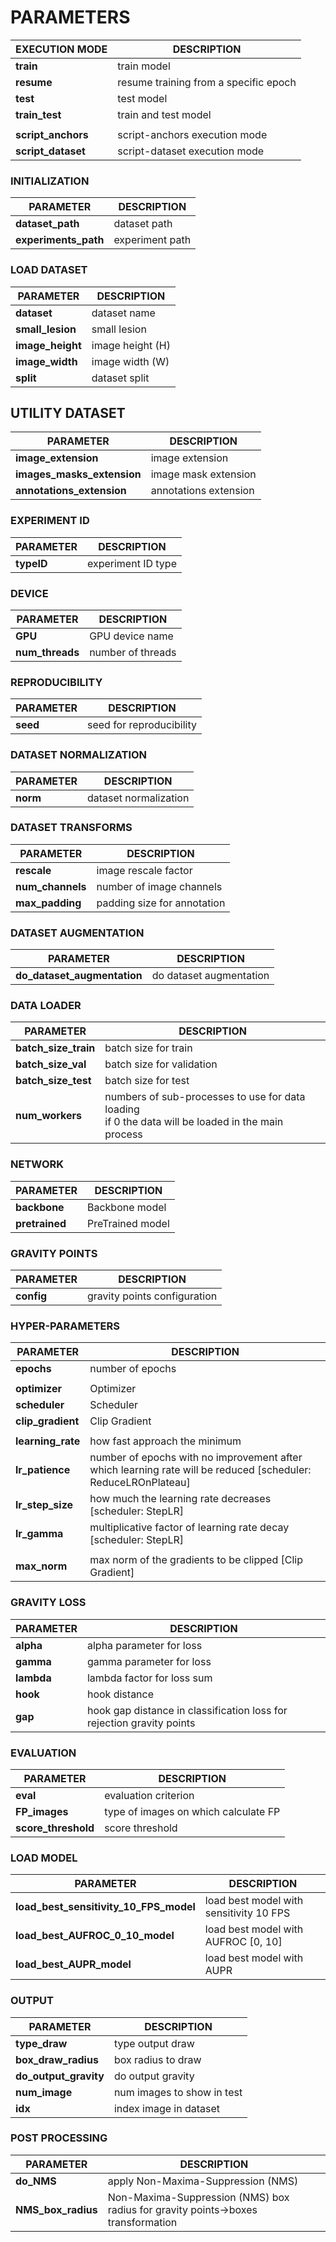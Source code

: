 # PARAMETERS

| **EXECUTION MODE** | **DESCRIPTION**                       |
|--------------------|---------------------------------------|
| **train**          | train model                           |
| **resume**         | resume training from a specific epoch |
| **test**           | test model                            |
| **train_test**     | train and test model                  |
|                    |                                       |
| **script_anchors** | script-anchors execution mode         |
| **script_dataset** | script-dataset execution mode         |

### INITIALIZATION
| **PARAMETER**        | **DESCRIPTION** |
|----------------------|-----------------|
| **dataset_path**     | dataset path    |
| **experiments_path** | experiment path |

### LOAD DATASET
| **PARAMETER**    | **DESCRIPTION**  |
|------------------|------------------|
| **dataset**      | dataset name     |
| **small_lesion** | small lesion     |
| **image_height** | image height (H) |
| **image_width**  | image width (W)  |
| **split**        | dataset split    |

## UTILITY DATASET
| **PARAMETER**              | **DESCRIPTION**       |
|----------------------------|-----------------------|
| **image_extension**        | image extension       |
| **images_masks_extension** | image mask extension  |
| **annotations_extension**  | annotations extension |

### EXPERIMENT ID
| **PARAMETER** | **DESCRIPTION**    |
|---------------|--------------------|
| **typeID**    | experiment ID type |

### DEVICE
| **PARAMETER**   | **DESCRIPTION**   |
|-----------------|-------------------|
| **GPU**         | GPU device name   |
| **num_threads** | number of threads |

### REPRODUCIBILITY
| **PARAMETER** | **DESCRIPTION**          |
|---------------|--------------------------|
| **seed**      | seed for reproducibility |

### DATASET NORMALIZATION
| **PARAMETER** | **DESCRIPTION**       |
|---------------|-----------------------|
| **norm**      | dataset normalization |

### DATASET TRANSFORMS

| **PARAMETER**           | **DESCRIPTION**             |
|-------------------------|-----------------------------|
| **rescale**             | image rescale factor        |
| **num_channels**        | number of image channels    |
| **max_padding**         | padding size for annotation |

### DATASET AUGMENTATION
| **PARAMETER**               | **DESCRIPTION**         |
|-----------------------------|-------------------------|
| **do_dataset_augmentation** | do dataset augmentation |

### DATA LOADER
| **PARAMETER**        | **DESCRIPTION**                                                                                         |
|----------------------|---------------------------------------------------------------------------------------------------------|
| **batch_size_train** | batch size for train                                                                                    |
| **batch_size_val**   | batch size for validation                                                                               |
| **batch_size_test**  | batch size for test                                                                                     |
| **num_workers**      | numbers of sub-processes to use for data loading <br/> if 0 the data will be loaded in the main process |

### NETWORK
| **PARAMETER**  | **DESCRIPTION**  |
|----------------|------------------|
| **backbone**   | Backbone model   |
| **pretrained** | PreTrained model |

### GRAVITY POINTS
| **PARAMETER**  | **DESCRIPTION**              |
|----------------|------------------------------|
| **config**     | gravity points configuration |

### HYPER-PARAMETERS
| **PARAMETER**     | **DESCRIPTION**                                                                                               |
|-------------------|---------------------------------------------------------------------------------------------------------------|
| **epochs**        | number of epochs                                                                                              |
|                   |                                                                                                               |
| **optimizer**     | Optimizer                                                                                                     |
| **scheduler**     | Scheduler                                                                                                     |
| **clip_gradient** | Clip Gradient                                                                                                 |
|                   |                                                                                                               |
| **learning_rate** | how fast approach the minimum                                                                                 |
| **lr_patience**   | number of epochs with no improvement after which learning rate will be reduced [scheduler: ReduceLROnPlateau] |
| **lr_step_size**  | how much the learning rate decreases [scheduler: StepLR]                                                      |
| **lr_gamma**      | multiplicative factor of learning rate decay [scheduler: StepLR]                                              |
|                   |                                                                                                               |
| **max_norm**      | max norm of the gradients to be clipped [Clip Gradient]                                                       |

### GRAVITY LOSS
| **PARAMETER** | **DESCRIPTION**                                                       |
|---------------|-----------------------------------------------------------------------|
| **alpha**     | alpha parameter for loss                                              |
| **gamma**     | gamma parameter for loss                                              |
| **lambda**    | lambda factor for loss sum                                            |
| **hook**      | hook distance                                                         |
| **gap**       | hook gap distance in classification loss for rejection gravity points |

### EVALUATION
| **PARAMETER**       | **DESCRIPTION**                      |
|---------------------|--------------------------------------|
| **eval**            | evaluation criterion                 |
| **FP_images**       | type of images on which calculate FP |
| **score_threshold** | score threshold                      |

### LOAD MODEL
| **PARAMETER**                          | **DESCRIPTION**                         |
|----------------------------------------|-----------------------------------------|
| **load_best_sensitivity_10_FPS_model** | load best model with sensitivity 10 FPS |
| **load_best_AUFROC_0_10_model**        | load best model with AUFROC [0, 10]     |
| **load_best_AUPR_model**               | load best model with AUPR               |

### OUTPUT
| **PARAMETER**         | **DESCRIPTION**            |
|-----------------------|----------------------------|
| **type_draw**         | type output draw           |
| **box_draw_radius**   | box radius to draw         |
| **do_output_gravity** | do output gravity          |
| **num_image**         | num images to show in test |
| **idx**               | index image in dataset     |

### POST PROCESSING
| **PARAMETER**      | **DESCRIPTION**                                                                  |
|--------------------|----------------------------------------------------------------------------------|
| **do_NMS**         | apply Non-Maxima-Suppression (NMS)                                               |
| **NMS_box_radius** | Non-Maxima-Suppression (NMS) box radius for gravity points->boxes transformation |

